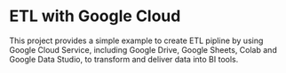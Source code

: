 # ETL with Google Cloud

This project provides a simple example to create ETL pipline by using Google Cloud Service, including Google Drive, Google Sheets, Colab and Google Data Studio, to transform and deliver data into BI tools.   
